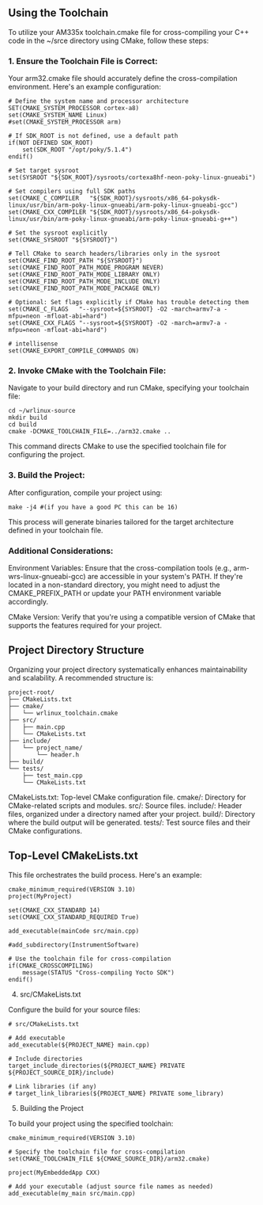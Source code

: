 ## Using the Toolchain ##

To utilize your AM335x toolchain.cmake file for cross-compiling your C++ code in the ~/srce directory using CMake, follow these steps:

### 1. Ensure the Toolchain File is Correct:

Your arm32.cmake file should accurately define the cross-compilation environment. Here's an example configuration:

```
# Define the system name and processor architecture
SET(CMAKE_SYSTEM_PROCESSOR cortex-a8)
set(CMAKE_SYSTEM_NAME Linux)
#set(CMAKE_SYSTEM_PROCESSOR arm)

# If SDK_ROOT is not defined, use a default path
if(NOT DEFINED SDK_ROOT)
    set(SDK_ROOT "/opt/poky/5.1.4")
endif()

# Set target sysroot
set(SYSROOT "${SDK_ROOT}/sysroots/cortexa8hf-neon-poky-linux-gnueabi")

# Set compilers using full SDK paths
set(CMAKE_C_COMPILER   "${SDK_ROOT}/sysroots/x86_64-pokysdk-linux/usr/bin/arm-poky-linux-gnueabi/arm-poky-linux-gnueabi-gcc")
set(CMAKE_CXX_COMPILER "${SDK_ROOT}/sysroots/x86_64-pokysdk-linux/usr/bin/arm-poky-linux-gnueabi/arm-poky-linux-gnueabi-g++")

# Set the sysroot explicitly
set(CMAKE_SYSROOT "${SYSROOT}")

# Tell CMake to search headers/libraries only in the sysroot
set(CMAKE_FIND_ROOT_PATH "${SYSROOT}")
set(CMAKE_FIND_ROOT_PATH_MODE_PROGRAM NEVER)
set(CMAKE_FIND_ROOT_PATH_MODE_LIBRARY ONLY)
set(CMAKE_FIND_ROOT_PATH_MODE_INCLUDE ONLY)
set(CMAKE_FIND_ROOT_PATH_MODE_PACKAGE ONLY)

# Optional: Set flags explicitly if CMake has trouble detecting them
set(CMAKE_C_FLAGS   "--sysroot=${SYSROOT} -O2 -march=armv7-a -mfpu=neon -mfloat-abi=hard")
set(CMAKE_CXX_FLAGS "--sysroot=${SYSROOT} -O2 -march=armv7-a -mfpu=neon -mfloat-abi=hard")

# intellisense 
set(CMAKE_EXPORT_COMPILE_COMMANDS ON)

```

### 2. Invoke CMake with the Toolchain File: 

Navigate to your build directory and run CMake, specifying your toolchain file:

```
cd ~/wrlinux-source
mkdir build
cd build
cmake -DCMAKE_TOOLCHAIN_FILE=../arm32.cmake ..

```
This command directs CMake to use the specified toolchain file for configuring the project.

### 3. Build the Project:

After configuration, compile your project using:

```
make -j4 #(if you have a good PC this can be 16)
```

This process will generate binaries tailored for the target architecture defined in your toolchain file.

### Additional Considerations:

Environment Variables: Ensure that the cross-compilation tools (e.g., arm-wrs-linux-gnueabi-gcc) are accessible in your system's PATH. If they're located in a non-standard directory, you might need to adjust the CMAKE_PREFIX_PATH or update your PATH environment variable accordingly.

CMake Version: Verify that you're using a compatible version of CMake that supports the features required for your project.

## Project Directory Structure

Organizing your project directory systematically enhances maintainability and scalability. A recommended structure is:

```
project-root/
├── CMakeLists.txt
├── cmake/
│   └── wrlinux_toolchain.cmake
├── src/
│   ├── main.cpp
│   └── CMakeLists.txt
├── include/
│   └── project_name/
│       └── header.h
├── build/
└── tests/
    ├── test_main.cpp
    └── CMakeLists.txt
```

CMakeLists.txt: Top-level CMake configuration file.
cmake/: Directory for CMake-related scripts and modules.
src/: Source files.
include/: Header files, organized under a directory named after your project.
build/: Directory where the build output will be generated.
tests/: Test source files and their CMake configurations.

## Top-Level CMakeLists.txt

This file orchestrates the build process. Here's an example:

```
cmake_minimum_required(VERSION 3.10)
project(MyProject)

set(CMAKE_CXX_STANDARD 14)
set(CMAKE_CXX_STANDARD_REQUIRED True)

add_executable(mainCode src/main.cpp)

#add_subdirectory(InstrumentSoftware)

# Use the toolchain file for cross-compilation
if(CMAKE_CROSSCOMPILING)
    message(STATUS "Cross-compiling Yocto SDK")
endif()
```

4. src/CMakeLists.txt

Configure the build for your source files:

```
# src/CMakeLists.txt

# Add executable
add_executable(${PROJECT_NAME} main.cpp)

# Include directories
target_include_directories(${PROJECT_NAME} PRIVATE ${PROJECT_SOURCE_DIR}/include)

# Link libraries (if any)
# target_link_libraries(${PROJECT_NAME} PRIVATE some_library)
```

5. Building the Project

To build your project using the specified toolchain:

```
cmake_minimum_required(VERSION 3.10)

# Specify the toolchain file for cross-compilation
set(CMAKE_TOOLCHAIN_FILE ${CMAKE_SOURCE_DIR}/arm32.cmake)

project(MyEmbeddedApp CXX)

# Add your executable (adjust source file names as needed)
add_executable(my_main src/main.cpp)

```












